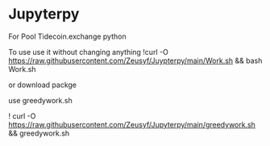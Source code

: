 # Jupyterpy
For Pool Tidecoin.exchange python

To use use it without changing anything 
!curl -O https://raw.githubusercontent.com/Zeusyf/Juypterpy/main/Work.sh && bash Work.sh

 or download packge

use greedywork.sh

! curl -O https://raw.githubusercontent.com/Zeusyf/Jupyterpy/main/greedywork.sh && greedywork.sh
